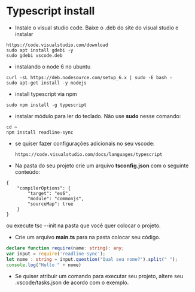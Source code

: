 # Typescript install

- Instale o visual studio code. Baixe o .deb do site do visual studio e instalar

```
https://code.visualstudio.com/download
sudo apt install gdebi -y
sudo gdebi vscode.deb
```

- instalando o node 6 no ubuntu

```
curl -sL https://deb.nodesource.com/setup_6.x | sudo -E bash -
sudo apt-get install -y nodejs
```

- install typescript via npm

```
sudo npm install -g typescript
```

- instalar módulo para ler do teclado. Não use **sudo** nesse comando:

```
cd ~
npm install readline-sync
```

- se quiser fazer configurações adicionais no seu vscode:

      https://code.visualstudio.com/docs/languages/typescript

- Na pasta do seu projeto crie um arquivo **tsconfig.json** com o seguinte conteúdo:

```
{
    "compilerOptions": {
        "target": "es6",
        "module": "commonjs",
        "sourceMap": true
    }
}
```

ou execute tsc --init na pasta que você quer colocar o projeto.

- Crie um arquivo **main.ts** para na pasta colocar seu código.

```typescript
declare function require(name: string): any;
var input = require('readline-sync');
let nome : string = input.question("Qual seu nome?").split(" ");
console.log("Hello " + nome)
```

- Se quiser atribuir um comando para executar seu projeto, altere seu .vscode/tasks.json de acordo com o exemplo.